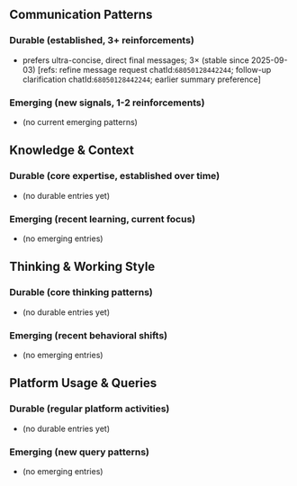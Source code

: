 ## Communication Patterns
### Durable (established, 3+ reinforcements)
- prefers ultra-concise, direct final messages; 3× (stable since 2025-09-03) [refs: refine message request chatId:`68050128442244`; follow-up clarification chatId:`68050128442244`; earlier summary preference]

### Emerging (new signals, 1-2 reinforcements)
- (no current emerging patterns)

## Knowledge & Context
### Durable (core expertise, established over time)
- (no durable entries yet)

### Emerging (recent learning, current focus)
- (no emerging entries)

## Thinking & Working Style
### Durable (core thinking patterns)
- (no durable entries yet)

### Emerging (recent behavioral shifts)
- (no emerging entries)

## Platform Usage & Queries
### Durable (regular platform activities)
- (no durable entries yet)

### Emerging (new query patterns)
- (no emerging entries)